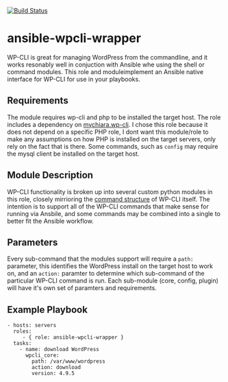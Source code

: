 [![Build Status](https://travis-ci.org/jasondewitt/ansible-wpcli-wrapper.svg?branch=master)](https://travis-ci.org/jasondewitt/ansible-wpcli-wrapper)

ansible-wpcli-wrapper
=========

WP-CLI is great for managing WordPress from the commandline, and it works resonably well in conjuction with Ansible whe using the shell or command modules. This role and moduleimplement an Ansible native interface for WP-CLI for use in your playbooks.

Requirements
------------

The module requires wp-cli and php to be installed the target host. The role includes a dependency on [mychiara.wp-cli](https://galaxy.ansible.com/mychiara/wp-cli/). I chose this role because it does not depend on a specific PHP role, I dont want this module/role to make any assumptions on how PHP is installed on the target servers, only rely on the fact that is there. Some commands, such as `config` may require the mysql client be installed on the target host.

Module Description
------------------

WP-CLI functionality is broken up into several custom python modules in this role, closely mirrioring the [command structure](https://developer.wordpress.org/cli/commands/) of WP-CLI itself. The intention is to support all of the WP-CLI commands that make sense for running via Ansbile, and some commands may be combined into a single to better fit the Ansible workflow.

Parameters
--------------
Every sub-command that the modules support will require a `path:` parameter, this identifies the WordPress install on the target host to work on, and an `action:` paramter to determine which sub-command of the particular WP-CLI command is run. Each sub-module (core, config, plugin) will have it's own set of paramters and requirements.

Example Playbook
----------------

    - hosts: servers
      roles:
         - { role: ansible-wpcli-wrapper }
      tasks:
        - name: download WordPress
          wpcli_core:
            path: /var/www/wordpress
            action: download
            version: 4.9.5


